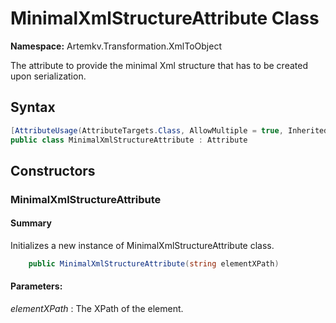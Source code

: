 # MinimalXmlStructureAttribute Class

**Namespace:** Artemkv.Transformation.XmlToObject

The attribute to provide the minimal Xml structure that has to be created upon serialization.

## Syntax

```csharp
[AttributeUsage(AttributeTargets.Class, AllowMultiple = true, Inherited = true)]
public class MinimalXmlStructureAttribute : Attribute
```

## Constructors

### MinimalXmlStructureAttribute

#### Summary

Initializes a new instance of MinimalXmlStructureAttribute class.

```csharp
	public MinimalXmlStructureAttribute(string elementXPath)
```

#### Parameters:

_elementXPath_
: The XPath of the element.
